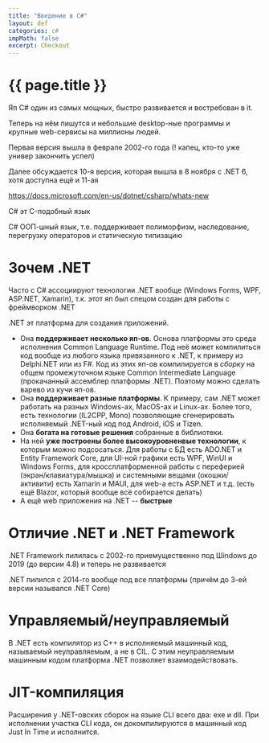 ```yaml
---
title: "Введение в C#"
layout: def
categories: c#
impMath: false
excerpt: Checkout
---
```


# {{ page.title }}

Яп C# один из самых мощных, быстро развивается и востребован в it.

Теперь на нём пишутся и небольшие desktop-ные программы и крупные web-сервисы на миллионы людей.

Первая версия вышла в феврале 2002-го года (! капец, кто-то уже универ закончить успел)

Далее обсуждается 10-я версия, которая вышла в 8 ноября с .NET 6, хотя доступна ещё и 11-ая

https://docs.microsoft.com/en-us/dotnet/csharp/whats-new

C# эт C-подобный язык

C# ООП-шный язык, т.е. поддерживает полиморфизм, наследование, перегрузку операторов и статическую типизацию

# Зочем .NET

Часто с C# ассоциируют технологии .NET вообще (Windows Forms, WPF, ASP.NET, Xamarin), т.к. этот яп был спецом создан для работы с фреймворком .NET

.NET эт платформа для создания приложений.

- Она **поддерживает несколько яп-ов**. Основа платформы это среда исполнения Common Language Runtime.
Под неё может компилиться код вообще из любого языка привязанного к .NET, к примеру из Delphi.NET или из F#.
Код из этих яп-ов компилируется в *сборку* на общем промежуточном языке Common Intermediate Language (прокачанный ассемблер платформы .NET).
Поэтому можно сделать варево из кучи яп-ов.
- Она **поддерживает разные платформы**. К примеру, сам .NET может работать на разных Windows-ах, MacOS-ах и Linux-ах.
Более того, есть технологии (IL2CPP, Mono) позволяющие сгенерировать исполняемый .NET-ный код под Android, iOS и Tizen.
- Она **богата на готовые решения** собранные в библиотеки.
- На ней **уже построены более высокоуровненвые технологии**, к которым можно подсосаться. Для работы с БД есть ADO.NET и Entity Framework Core,
для UI-ной графики есть WPF, WinUI и Windows Forms,
для кроссплатформенной работы с переферией (экран/клавиатура/мышка) и системными вещами (окошки/активити) есть Xamarin и MAUI, для web-а есть ASP.NET и т.д.
(есть ещё Blazor, который вообще всё собирается делать)
- А ещё web приложения на .NET -- **быстрые**

# Отличие .NET и .NET Framework

.NET Framework пилилась с 2002-го приемущественно под Шindows до 2019 (до версии 4.8) и теперь не развивается

.NET пилился с 2014-го вообще под все платформы (причём до 3-ей версии назывался .NET Core)

# Управляемый/неуправляемый

В .NET есть компилятор из C++ в исполняемый машинный код, называемый неуправляемым, а не в CIL.
С этим неуправляемым машинным кодом платформа .NET позволяет взаимодействовать.

# JIT-компиляция

Расширения у .NET-овских сборок на языке CLI всего два: exe и dll.
При исполнении участка CLI кода, он докомпилируются в машинный код Just In Time и исполнится.
